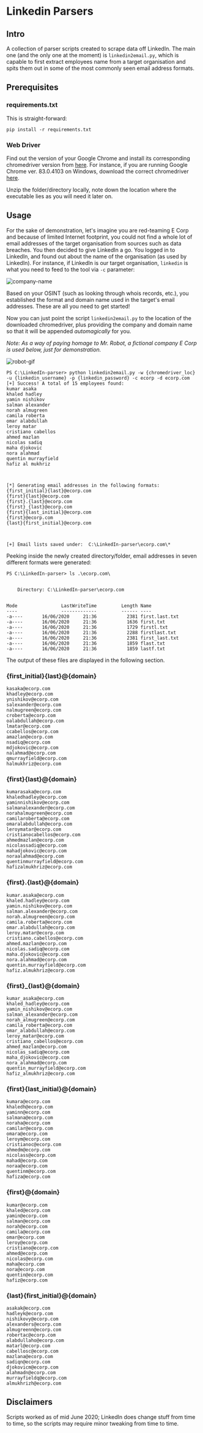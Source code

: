 # Linkedin Parsers

## Intro
A collection of parser scripts created to scrape data off LinkedIn. The main one (and the only one at the moment) is ```linkedin2email.py```, which is capable to first extract employees name from a target organisation and spits them out in some of the most commonly seen email address formats.

## Prerequisites
### requirements.txt
This is straight-forward:
```
pip install -r requirements.txt
```

### Web Driver
Find out the version of your Google Chrome and install its corresponding chromedriver version from [here](https://chromedriver.storage.googleapis.com/index.html). For instance, if you are running Google Chrome ver. 83.0.4103 on Windows, download the correct chromedriver [here](https://chromedriver.storage.googleapis.com/83.0.4103.39/chromedriver_win32.zip).

Unzip the folder/directory locally, note down the location where the executable lies as you will need it later on.

## Usage

For the sake of demonstration, let's imagine you are red-teaming E Corp and because of limited Internet footprint, you could not find a whole lot of email addresses of the target organisation from sources such as data breaches. You then decided to give LinkedIn a go. You logged in to LinkedIn, and found out about the name of the organisation (as used by LinkedIn). For instance, if LinkedIn is our target organisation, ```linkedin``` is what you need to feed to the tool via ```-c``` parameter:

![company-name](images/Company_name_LinkedIn.png)

Based on your OSINT (such as looking through whois records, etc.), you established the format and domain name used in the target's email addresses. These are all you need to get started!

Now you can just point the script ```linkedin2email.py``` to the location of the downloaded chromedriver, plus providing the company and domain name so that it will be appended *automagically* for you.

*Note: As a way of paying homage to Mr. Robot, a fictional company E Corp is used below, just for demonstration.*

![robot-gif](images/mrrobot.gif)

```
PS C:\LinkedIn-parser> python linkedin2email.py -w {chromedriver_loc} -u {linkedin_username} -p {linkedin_password} -c ecorp -d ecorp.com
[+] Success! A total of 15 employees found:
kumar asaka
khaled hadley
yamin nishikov
salman alexander
norah almugreen
camila roberta
omar alabdullah
leroy matar
cristiano cabellos
ahmed mazlan
nicolas sadiq
maha djokovic
nora alahmad
quentin murrayfield
hafiz al mukhriz



[*] Generating email addresses in the following formats:
{first_initial}{last}@ecorp.com
{first}{last}@ecorp.com
{first}.{last}@ecorp.com
{first}_{last}@ecorp.com
{first}{last_initial}@ecorp.com
{first}@ecorp.com
{last}{first_initial}@ecorp.com



[+] Email lists saved under:  C:\LinkedIn-parser\ecorp.com\*
```

Peeking inside the newly created directory/folder, email addresses in seven different formats were generated:
```
PS C:\LinkedIn-parser> ls .\ecorp.com\


    Directory: C:\LinkedIn-parser\ecorp.com


Mode                LastWriteTime         Length Name
----                -------------         ------ ----
-a----       16/06/2020     21:36           2381 first.last.txt
-a----       16/06/2020     21:36           1636 first.txt
-a----       16/06/2020     21:36           1729 firstl.txt
-a----       16/06/2020     21:36           2288 firstlast.txt
-a----       16/06/2020     21:36           2381 first_last.txt
-a----       16/06/2020     21:36           1859 flast.txt
-a----       16/06/2020     21:36           1859 lastf.txt
```

The output of these files are displayed in the following section.

### {first_initial}{last}@{domain}
```
kasaka@ecorp.com
khadley@ecorp.com
ynishikov@ecorp.com
salexander@ecorp.com
nalmugreen@ecorp.com
croberta@ecorp.com
oalabdullah@ecorp.com
lmatar@ecorp.com
ccabellos@ecorp.com
amazlan@ecorp.com
nsadiq@ecorp.com
mdjokovic@ecorp.com
nalahmad@ecorp.com
qmurrayfield@ecorp.com
halmukhriz@ecorp.com
```
### {first}{last}@{domain}
```
kumarasaka@ecorp.com
khaledhadley@ecorp.com
yaminnishikov@ecorp.com
salmanalexander@ecorp.com
norahalmugreen@ecorp.com
camilaroberta@ecorp.com
omaralabdullah@ecorp.com
leroymatar@ecorp.com
cristianocabellos@ecorp.com
ahmedmazlan@ecorp.com
nicolassadiq@ecorp.com
mahadjokovic@ecorp.com
noraalahmad@ecorp.com
quentinmurrayfield@ecorp.com
hafizalmukhriz@ecorp.com
```
### {first}.{last}@{domain}
```
kumar.asaka@ecorp.com
khaled.hadley@ecorp.com
yamin.nishikov@ecorp.com
salman.alexander@ecorp.com
norah.almugreen@ecorp.com
camila.roberta@ecorp.com
omar.alabdullah@ecorp.com
leroy.matar@ecorp.com
cristiano.cabellos@ecorp.com
ahmed.mazlan@ecorp.com
nicolas.sadiq@ecorp.com
maha.djokovic@ecorp.com
nora.alahmad@ecorp.com
quentin.murrayfield@ecorp.com
hafiz.almukhriz@ecorp.com
```
### {first}_{last}@{domain}
```
kumar_asaka@ecorp.com
khaled_hadley@ecorp.com
yamin_nishikov@ecorp.com
salman_alexander@ecorp.com
norah_almugreen@ecorp.com
camila_roberta@ecorp.com
omar_alabdullah@ecorp.com
leroy_matar@ecorp.com
cristiano_cabellos@ecorp.com
ahmed_mazlan@ecorp.com
nicolas_sadiq@ecorp.com
maha_djokovic@ecorp.com
nora_alahmad@ecorp.com
quentin_murrayfield@ecorp.com
hafiz_almukhriz@ecorp.com
```
### {first}{last_initial}@{domain}
```
kumara@ecorp.com
khaledh@ecorp.com
yaminn@ecorp.com
salmana@ecorp.com
noraha@ecorp.com
camilar@ecorp.com
omara@ecorp.com
leroym@ecorp.com
cristianoc@ecorp.com
ahmedm@ecorp.com
nicolass@ecorp.com
mahad@ecorp.com
noraa@ecorp.com
quentinm@ecorp.com
hafiza@ecorp.com
```
### {first}@{domain}
```
kumar@ecorp.com
khaled@ecorp.com
yamin@ecorp.com
salman@ecorp.com
norah@ecorp.com
camila@ecorp.com
omar@ecorp.com
leroy@ecorp.com
cristiano@ecorp.com
ahmed@ecorp.com
nicolas@ecorp.com
maha@ecorp.com
nora@ecorp.com
quentin@ecorp.com
hafiz@ecorp.com
```
### {last}{first_initial}@{domain}
```
asakak@ecorp.com
hadleyk@ecorp.com
nishikovy@ecorp.com
alexanders@ecorp.com
almugreenn@ecorp.com
robertac@ecorp.com
alabdullaho@ecorp.com
matarl@ecorp.com
cabellosc@ecorp.com
mazlana@ecorp.com
sadiqn@ecorp.com
djokovicm@ecorp.com
alahmadn@ecorp.com
murrayfieldq@ecorp.com
almukhrizh@ecorp.com
```

## Disclaimers
Scripts worked as of mid June 2020; LinkedIn does change stuff from time to time, so the scripts may require minor tweaking from time to time.
